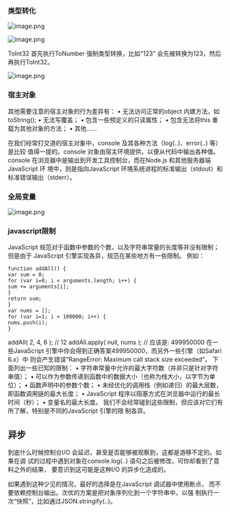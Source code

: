 ### 类型转化

![image.png](https://i.loli.net/2021/05/11/UxjyJnhCt7ZdizB.png)

![image.png](https://i.loli.net/2021/05/11/mIhsGWVbSRM3794.png)

ToInt32 首先执行ToNumber 强制类型转换，比如"123" 会先被转换为123，然后再执行ToInt32。

![image.png](https://i.loli.net/2021/05/11/fsdPRw8IyLQDXvO.png)

### 宿主对象

其他需要注意的宿主对象的行为差异有：
• 无法访问正常的object 内建方法，如toString();
• 无法写覆盖；
• 包含一些预定义的只读属性；
• 包含无法将this 重载为其他对象的方法；
• 其他……

在我们经常打交道的宿主对象中，console 及其各种方法（log(..)、error(..) 等）是比较
值得一提的。console 对象由宿主环境提供，以便从代码中输出各种值。
console 在浏览器中是输出到开发工具控制台，而在Node.js 和其他服务器端JavaScript 环
境中，则是指向JavaScript 环境系统进程的标准输出（stdout）和标准错误输出（stderr）。

### 全局变量

![image.png](https://i.loli.net/2021/05/13/DXxQGZ9tEPqWKY7.png)

### javascript限制

JavaScript 规范对于函数中参数的个数，以及字符串常量的长度等并没有限制；但是由于
JavaScript 引擎实现各异，规范在某些地方有一些限制。
例如：

```
function addAll() {
var sum = 0;
for (var i=0; i < arguments.length; i++) {
sum += arguments[i];
}
return sum;
}
var nums = [];
for (var i=1; i < 100000; i++) {
nums.push(i);
}
```

addAll( 2, 4, 6 ); // 12
addAll.apply( null, nums ); // 应该是: 499950000
在一些JavaScript 引擎中你会得到正确答案499950000，而另外一些引擎（如Safari 6.x）中
则会产生错误“RangeError: Maximum call stack size exceeded”。
下面列出一些已知的限制：
• 字符串常量中允许的最大字符数（并非只是针对字符串值）；
• 可以作为参数传递到函数中的数据大小（也称为栈大小，以字节为单位）；
• 函数声明中的参数个数；
• 未经优化的调用栈（例如递归）的最大层数，即函数调用链的最大长度；
• JavaScript 程序以阻塞方式在浏览器中运行的最长时间（秒）；
• 变量名的最大长度。
我们不会经常碰到这些限制，但应该对它们有所了解，特别是不同的JavaScript 引擎的限
制各异。

## 异步

到底什么时候控制台I/O 会延迟，甚至是否能够被观察到，这都是游移不定的。如果在调
试的过程中遇到对象在console.log(..) 语句之后被修改，可你却看到了意料之外的结果，
要意识到这可能是这种I/O 的异步化造成的。

如果遇到这种少见的情况，最好的选择是在JavaScript 调试器中使用断点，
而不要依赖控制台输出。次优的方案是把对象序列化到一个字符串中，以强
制执行一次“快照”，比如通过JSON.stringify(..)。